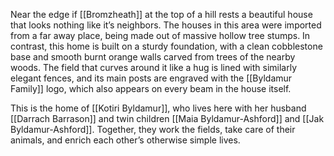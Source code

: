 Near the edge if [[Bromzheath]] at the top of a hill rests a beautiful house that looks nothing like it’s neighbors. The houses in this area were imported from a far away place, being made out of massive hollow tree stumps. In contrast, this home is built on a sturdy foundation, with a clean cobblestone base and smooth burnt orange walls carved from trees of the nearby woods. The field that curves around it like a hug is lined with similarly elegant fences, and its main posts are engraved with the [[Byldamur Family]] logo, which also appears on every beam in the house itself. 

This is the home of [[Kotiri Byldamur]], who lives here with her husband [[Darrach Barrason]] and twin children [[Maia Byldamur-Ashford]] and [[Jak Byldamur-Ashford]]. Together, they work the fields, take care of their animals, and enrich each other’s otherwise simple lives. 

